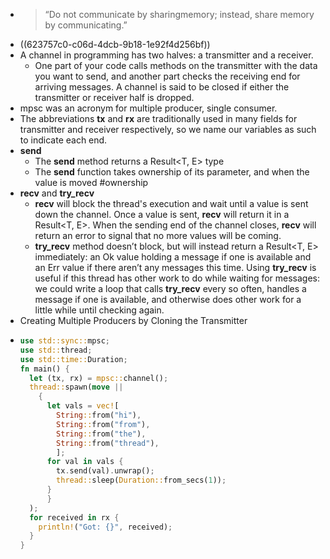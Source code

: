- > “Do not communicate by sharingmemory; instead, share memory by communicating.”
- ((623757c0-c06d-4dcb-9b18-1e92f4d256bf))
- A channel in programming has two halves: a transmitter and a receiver.
	- One part of your code calls methods on the transmitter with the data you want to send, and another part checks the receiving end for arriving messages. A channel is said to be closed if either the transmitter or receiver half is dropped.
- mpsc was an acronym for multiple producer, single consumer.
- The abbreviations **tx** and **rx** are traditionally used in many fields for transmitter and receiver respectively, so we name our variables as such to indicate each end.
- **send**
	- The **send** method returns a Result<T, E> type
	- The **send** function takes ownership of its parameter, and when the value is moved #ownership
- **recv** and **try_recv**
	- **recv** will block the thread's execution and wait until a value is sent down the channel. Once a value is sent, **recv** will return it in a Result<T, E>. When the sending end of the channel closes, **recv** will return an error to signal that no more values will be coming.
	- **try_recv** method doesn’t block, but will instead return a Result<T, E> immediately: an Ok value holding a message if one is available and an Err value if there aren’t any messages this time. Using **try_recv** is useful if this thread has other work to do while waiting for messages: we could write a loop that calls **try_recv** every so often, handles a message if one is available, and otherwise does other work for a little while until checking again.
- Creating Multiple Producers by Cloning the Transmitter
- ```rust
  use std::sync::mpsc;
  use std::thread;
  use std::time::Duration;
  fn main() {
    let (tx, rx) = mpsc::channel();
    thread::spawn(move || 
      {
        let vals = vec![
          String::from("hi"),
          String::from("from"),
          String::from("the"),
          String::from("thread"),
          ];
        for val in vals {
          tx.send(val).unwrap();
          thread::sleep(Duration::from_secs(1));
        }  
    	}
    );
    for received in rx {
      println!("Got: {}", received); 
    }
  }
  ```